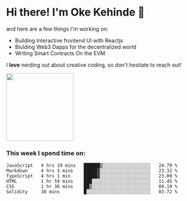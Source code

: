 # Hi there! I'm Oke Kehinde :cowboy_hat_face:

and here are a few things I'm working on:

- Building Interactive frontend UI with Reactjs
- Biulding Web3 Dapps for the decentralized world
- Writing Smart Contracts On the EVM

I **love** nerding out about creative coding, so don't hesitate to reach out!


<img height="180em" src="https://github-readme-stats.vercel.app/api?username=okeken&show_icons=true&hide_border=true&&count_private=true&include_all_commits=true" />

### This week I spend time on:

<!--START_SECTION:waka-->

```text
JavaScript   4 hrs 19 mins   ██████▒░░░░░░░░░░░░░░░░░░   24.79 %
Markdown     4 hrs 3 mins    █████▓░░░░░░░░░░░░░░░░░░░   23.32 %
TypeScript   4 hrs 1 min     █████▓░░░░░░░░░░░░░░░░░░░   23.09 %
HTML         1 hr 59 mins    ███░░░░░░░░░░░░░░░░░░░░░░   11.45 %
CSS          1 hr 36 mins    ██▒░░░░░░░░░░░░░░░░░░░░░░   09.19 %
Solidity     38 mins         █░░░░░░░░░░░░░░░░░░░░░░░░   03.72 %
```

<!--END_SECTION:waka-->
